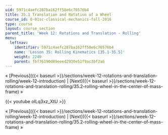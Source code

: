 ```yaml
---
uid: 5971c4aefc287ba162ff58e6c76576b4
title: 35.1 Translation and Rotation of a Wheel
course_id: 8-01sc-classical-mechanics-fall-2016
type: course
layout: course_section
parent_title: 'Week 12: Rotations and Translation - Rolling'
menu:
  leftnav:
    identifier: 5971c4aefc287ba162ff58e6c76576b4
    name: 'Lesson 35: Rolling Kinematics [35.1-35.5]'
    weight: 2240
    parent: fbf76190d89eeed2930e51f9ac3bf2a6
---
```


« [Previous]({{< baseurl >}}/sections/week-12-rotations-and-translation-rolling/week-12-introduction) | [Next]({{< baseurl >}}/sections/week-12-rotations-and-translation-rolling/35.2-rolling-wheel-in-the-center-of-mass-frame) »

{{< youtube oILq3xz_XtU >}}

« [Previous]({{< baseurl >}}/sections/week-12-rotations-and-translation-rolling/week-12-introduction) | [Next]({{< baseurl >}}/sections/week-12-rotations-and-translation-rolling/35.2-rolling-wheel-in-the-center-of-mass-frame) »